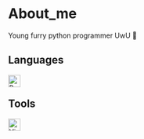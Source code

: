 # About_me
Young furry python programmer UwU 🦊

## Languages

<a href="https://en.wikipedia.org/wiki/Python_(programming_language)"><img title="Python" align="left" height="25" src="https://upload.wikimedia.org/wikipedia/commons/c/c3/Python-logo-notext.svg"></a>

<br />

## Tools

<a href="https://en.wikipedia.org/wiki/Microsoft_Visual_Studio_Code"><img title="Visual Studio Code" align="left" height="25" src="https://upload.wikimedia.org/wikipedia/commons/thumb/2/2d/Visual_Studio_Code_1.18_icon.svg/32px-Visual_Studio_Code_1.18_icon.svg.png"></a>
